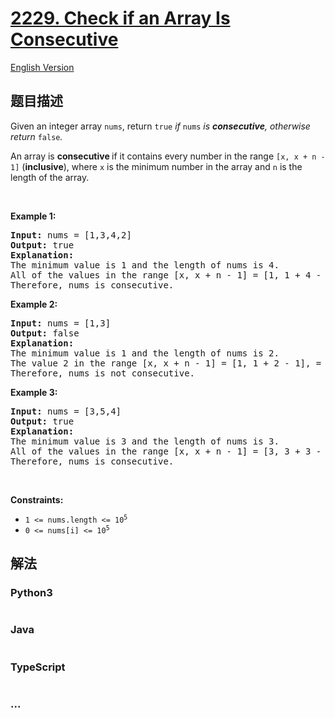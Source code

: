 # [2229. Check if an Array Is Consecutive](https://leetcode-cn.com/problems/check-if-an-array-is-consecutive)

[English Version](/solution/2200-2299/2229.Check%20if%20an%20Array%20Is%20Consecutive/README_EN.md)

## 题目描述

<!-- 这里写题目描述 -->

<p>Given an integer array <code>nums</code>, return <code>true</code> <em>if </em><code>nums</code><em> is <strong>consecutive</strong>, otherwise return </em><code>false</code><em>.</em></p>

<p>An array is <strong>consecutive </strong>if it contains every number in the range <code>[x, x + n - 1]</code> (<strong>inclusive</strong>), where <code>x</code> is the minimum number in the array and <code>n</code> is the length of the array.</p>

<p>&nbsp;</p>
<p><strong>Example 1:</strong></p>

<pre>
<strong>Input:</strong> nums = [1,3,4,2]
<strong>Output:</strong> true
<strong>Explanation:</strong>
The minimum value is 1 and the length of nums is 4.
All of the values in the range [x, x + n - 1] = [1, 1 + 4 - 1] = [1, 4] = (1, 2, 3, 4) occur in nums.
Therefore, nums is consecutive.
</pre>

<p><strong>Example 2:</strong></p>

<pre>
<strong>Input:</strong> nums = [1,3]
<strong>Output:</strong> false
<strong>Explanation:</strong>
The minimum value is 1 and the length of nums is 2.
The value 2 in the range [x, x + n - 1] = [1, 1 + 2 - 1], = [1, 2] = (1, 2) does not occur in nums.
Therefore, nums is not consecutive.
</pre>

<p><strong>Example 3:</strong></p>

<pre>
<strong>Input:</strong> nums = [3,5,4]
<strong>Output:</strong> true
<strong>Explanation:</strong>
The minimum value is 3 and the length of nums is 3.
All of the values in the range [x, x + n - 1] = [3, 3 + 3 - 1] = [3, 5] = (3, 4, 5) occur in nums.
Therefore, nums is consecutive.
</pre>

<p>&nbsp;</p>
<p><strong>Constraints:</strong></p>

<ul>
	<li><code>1 &lt;= nums.length &lt;= 10<sup>5</sup></code></li>
	<li><code>0 &lt;= nums[i] &lt;= 10<sup>5</sup></code></li>
</ul>

## 解法

<!-- 这里可写通用的实现逻辑 -->

<!-- tabs:start -->

### **Python3**

<!-- 这里可写当前语言的特殊实现逻辑 -->

```python

```

### **Java**

<!-- 这里可写当前语言的特殊实现逻辑 -->

```java

```

### **TypeScript**

```ts

```

### **...**

```

```

<!-- tabs:end -->
